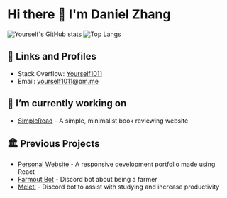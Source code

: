 # Hi there 👋 I'm Daniel Zhang
![Yourself's GitHub stats](https://github-readme-stats.vercel.app/api?username=yourself1011&show_icons=true&theme=radical)
![Top Langs](https://github-readme-stats.vercel.app/api/top-langs/?username=yourself1011&layout=compact&theme=radical)

## 🔗 Links and Profiles
- Stack Overflow: [Yourself1011](stackoverflow.com/users/11558361/yourself1011)
- Email: [yourself1011@pm.me](mailto:yourself1011@pm.me)

## 🔭 I’m currently working on
- [SimpleRead](https://github.com/lifeng-yin/simpleread) - A simple, minimalist book reviewing website

## 🏛 Previous Projects
- [Personal Website](https://yourself1011.github.io/) - A responsive development portfolio made using React
- [Farmout Bot](https://github.com/Yourself1011/farmoutbot) - Discord bot about being a farmer
- [Meleti](https://github.com/Yourself1011/meleti) - Discord bot to assist with studying and increase productivity

<!--
**Yourself1011/Yourself1011** is a ✨ _special_ ✨ repository because its `README.md` (this file) appears on your GitHub profile.

Here are some ideas to get you started:

- 🔭 I’m currently working on ...
- 🌱 I’m currently learning ...
- 👯 I’m looking to collaborate on ...
- 🤔 I’m looking for help with ...
- 💬 Ask me about ...
- 📫 How to reach me: ...
- 😄 Pronouns: ...
- ⚡ Fun fact: ...
-->
